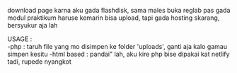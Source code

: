 download page karna aku gada flashdisk, sama males buka reglab pas gada modul praktikum
haruse kemarin bisa upload, tapi gada hosting skarang, bersyukur aja lah

USAGE : <br>
-php : taruh file yang mo disimpen ke folder 'uploads', ganti aja kalo gamau simpen kesitu
-html based : pandai" lah, aku kire php bise dipakai kat netlify tadi, rupede nyangkot